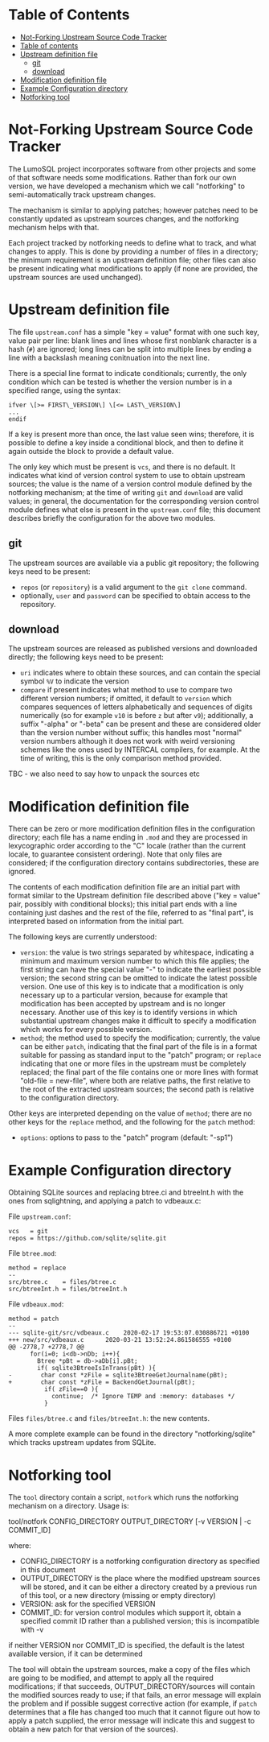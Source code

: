 <!-- SPDX-License-Identifier: CC-BY-SA-4.0 -->
<!-- SPDX-FileCopyrightText: 2020 The LumoSQL Authors -->
<!-- SPDX-ArtifactOfProjectName: LumoSQL -->
<!-- SPDX-FileType: Documentation -->
<!-- SPDX-FileComment: Original by Claudio Calvelli, March 2020 -->


Table of Contents
=================

   * [Not-Forking Upstream Source Code Tracker](#not-forking-upstream-source-code-tracker)
   * [Table of contents](#table-of-contents)
   * [Upstream definition file <a name="user-content-upstream"></a>](#upstream-definition-file-)
      * [git](#git)
      * [download](#download)
   * [Modification definition file <a name="user-content-modification"></a>](#modification-definition-file-)
   * [Example Configuration directory <a name="user-content-example"></a>](#example-configuration-directory-)
   * [Notforking tool <a name="user-content-tool"></a>](#notforking-tool-)

Not-Forking Upstream Source Code Tracker
========================================

The LumoSQL project incorporates software from other projects and some of that
software needs some modifications.  Rather than fork our own version, we have
developed a mechanism which we call "notforking" to semi-automatically track
upstream changes.

The mechanism is similar to applying patches; however patches need to be
constantly updated as upstream sources changes, and the notforking mechanism
helps with that.

Each project tracked by notforking needs to define what to track, and what
changes to apply. This is done by providing a number of files in a directory;
the minimum requirement is an upstream definition file; other files can also be
present indicating what modifications to apply (if none are provided, the
upstream sources are used unchanged).

# Upstream definition file <a name="upstream"></a>

The file `upstream.conf` has a simple "key = value" format with one such
key, value pair per line: blank lines and lines whose first nonblank
character is a hash (`#`) are ignored; long lines can be split into multiple
lines by ending a line with a backslash meaning conitnuation into the
next line.

There is a special line format to indicate conditionals; currently, the
only condition which can be tested is whether the version number is in
a specified range, using the syntax:

```
ifver \[>= FIRST\_VERSION\] \[<= LAST\_VERSION\]
...
endif
```

If a key is present more than once, the last value seen wins; therefore,
it is possible to define a key inside a conditional block, and then to
define it again outside the block to provide a default value.

The only key which must be present is `vcs`, and there is no default.
It indicates what kind of version control system to use to obtain upstream
sources; the value is the name of a version control module defined by the
notforking mechanism; at the time of writing `git` and `download` are valid
values; in general, the documentation for the corresponding version control
module defines what else is present in the `upstream.conf` file; this document
describes briefly the configuration for the above two modules.

## git

The upstream sources are available via a public git repository; the following
keys need to be present:

- `repos` (or `repository`) is a valid argument to the `git clone` command.
- optionally, `user` and `password` can be specified to obtain access to the
repository.

## download

The upstream sources are released as published versions and downloaded
directly; the following keys need to be present:

- `uri` indicates where to obtain these sources, and can contain the special
symbol `%V` to indicate the version
- `compare` if present indicates what method to use to compare
two different version numbers; if omitted, it default to `version` which
compares sequences of letters alphabetically and sequences of digits
numerically (so for example `v10` is before `z` but after `v9`);
additionally, a suffix "-alpha" or "-beta" can be present and these
are considered older than the version number without suffix; this
handles most "normal" version numbers although it does not work with
weird versioning schemes like the ones used by INTERCAL compilers, for
example. At the time of writing, this is the only comparison method
provided.

TBC - we also need to say how to unpack the sources etc

# Modification definition file <a name="modification"></a>

There can be zero or more modification definition files in the configuration
directory; each file has a name ending in `.mod` and they are processed
in lexycographic order according to the "C" locale (rather than the current
locale, to guarantee consistent ordering). Note that only files are
considered; if the configuration directory contains subdirectories, these
are ignored.

The contents of each modification definition file are an initial part with
format similar to the Upstream definition file described above ("key = value"
pair, possibly with conditional blocks); this initial part ends with a line
containing just dashes and the rest of the file, referred to as "final
part", is interpreted based on information from the initial part.

The following keys are currently understood:

- `version`: the value is two strings separated by whitespace, indicating
a minimum and maximum version number to which this file applies; the
first string can have the special value "-" to indicate the earliest
possible version; the second string can be omitted to indicate the latest
possible version. One use of this key is to indicate that a modification
is only necessary up to a particular version, because for example that
modification has been accepted by upstream and is no longer necessary.
Another use of this key is to identify versions in which substantial
upstream changes make it difficult to specify a modification which works
for every possible version.
- `method`; the method used to specify the modification; currently, the
value can be either `patch`, indicating that the final part of the file is
in a format suitable for passing as standard input to the "patch" program;
or `replace` indicating that one or more files in the upstream must be
completely replaced; the final part of the file contains one or more
lines with format "old-file = new-file", where both are relative paths,
the first relative to the root of the extracted upstream sources; the
second path is relative to the configuration directory.

Other keys are interpreted depending on the value of `method`; there
are no other keys for the `replace` method, and the following for the
`patch` method:

- `options`: options to pass to the "patch" program (default: "-sp1")

# Example Configuration directory <a name="example"></a>

Obtaining SQLite sources and replacing btree.ci and btreeInt.h with the ones
from sqlightning, and applying a patch to vdbeaux.c:

File `upstream.conf`:

```
vcs   = git
repos = https://github.com/sqlite/sqlite.git
```

File `btree.mod`:

```
method = replace
--
src/btree.c    = files/btree.c
src/btreeInt.h = files/btreeInt.h
```

File `vdbeaux.mod`:
```
method = patch
--
--- sqlite-git/src/vdbeaux.c    2020-02-17 19:53:07.030886721 +0100
+++ new/src/vdbeaux.c      2020-03-21 13:52:24.861586555 +0100
@@ -2778,7 +2778,7 @@
      for(i=0; i<db->nDb; i++){
        Btree *pBt = db->aDb[i].pBt;
        if( sqlite3BtreeIsInTrans(pBt) ){
-        char const *zFile = sqlite3BtreeGetJournalname(pBt);
+        char const *zFile = BackendGetJournal(pBt);
          if( zFile==0 ){
            continue;  /* Ignore TEMP and :memory: databases */
          }
```

Files `files/btree.c` and `files/btreeInt.h`: the new contents.

A more complete example can be found in the directory "notforking/sqlite"
which tracks upstream updates from SQLite.

# Notforking tool <a name="tool"></a>

The `tool` directory contain a script, `notfork` which runs the notforking
mechanism on a directory.  Usage is:

tool/notfork CONFIG\_DIRECTORY OUTPUT\_DIRECTORY [-v VERSION | -c COMMIT\_ID]

where:

- CONFIG\_DIRECTORY is a notforking configuration directory as specified
in this document
- OUTPUT\_DIRECTORY is the place where the modified upstream sources will
be stored, and it can be either a directory created by a previous run of
this tool,  or a new directory (missing or empty directory)
- VERSION: ask for the specified VERSION
- COMMIT\_ID: for version control modules which support it, obtain a
specified commit ID rather than a published version; this is
incompatible with -v

if neither VERSION nor COMMIT\_ID is specified, the default is the latest
available version, if it can be determined

The tool will obtain the upstream sources, make a copy of the files which
are going to be modified, and attempt to apply all the required modifications;
if that succeeds, OUTPUT\_DIRECTORY/sources will contain the modified sources
ready to use; if that fails, an error message will explain the problem and
if possible suggest corrective action (for example, if `patch` determines
that a file has changed too much that it cannot figure out how to apply a
patch supplied, the error message will indicate this and suggest to obtain
a new patch for that version of the sources).


